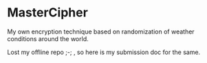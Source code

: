# MasterCipher
My own encryption technique based on randomization of weather conditions around the world. 

Lost my offline repo ;-; , so here is my submission doc for the same.
